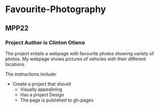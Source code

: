 # Favourite-Photography
## MPP22
### Project Author is Clinton Otieno

The project entails a webpage with favourite photos showing variety of photos.
My webpage shows pictures of vehicles with their different locations.


The instructions include: 
  - Create a project that should 
    - Visually appealining 
    - Has a project Design
    - The page is published to gh-pages
